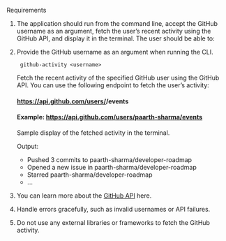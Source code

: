 Requirements

1. The application should run from the command line, accept the GitHub username as an argument, fetch the user’s recent activity using the GitHub API, and display it in the terminal. The user should be able to:

2. Provide the GitHub username as an argument when running the CLI.

   ``` github-activity <username>```

    Fetch the recent activity of the specified GitHub user using the GitHub API. You can use the following endpoint to fetch the user’s activity:

    #### https://api.github.com/users/<username>/events
    #### Example: https://api.github.com/users/paarth-sharma/events

    Sample display of the fetched activity in the terminal.

    Output:
    - Pushed 3 commits to paarth-sharma/developer-roadmap
    - Opened a new issue in paarth-sharma/developer-roadmap
    - Starred paarth-sharma/developer-roadmap
    - ...

3. You can learn more about the [GitHub API](https://docs.github.com/en/rest/activity/events?apiVersion=2022-11-28) here.
4. Handle errors gracefully, such as invalid usernames or API failures.
5. Do not use any external libraries or frameworks to fetch the GitHub activity.
